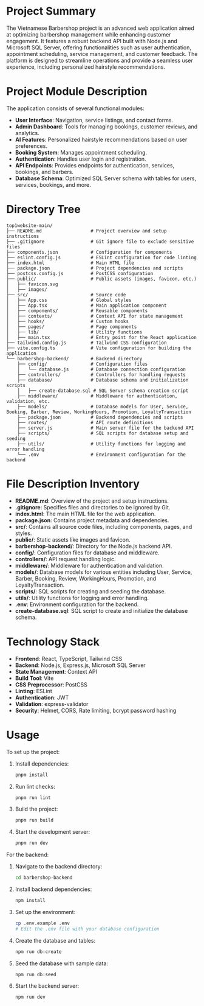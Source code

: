 # Project Summary
The Vietnamese Barbershop project is an advanced web application aimed at optimizing barbershop management while enhancing customer engagement. It features a robust backend API built with Node.js and Microsoft SQL Server, offering functionalities such as user authentication, appointment scheduling, service management, and customer feedback. The platform is designed to streamline operations and provide a seamless user experience, including personalized hairstyle recommendations.

# Project Module Description
The application consists of several functional modules:
- **User Interface**: Navigation, service listings, and contact forms.
- **Admin Dashboard**: Tools for managing bookings, customer reviews, and analytics.
- **AI Features**: Personalized hairstyle recommendations based on user preferences.
- **Booking System**: Manages appointment scheduling.
- **Authentication**: Handles user login and registration.
- **API Endpoints**: Provides endpoints for authentication, services, bookings, and barbers.
- **Database Schema**: Optimized SQL Server schema with tables for users, services, bookings, and more.

# Directory Tree
```
top1website-main/
├── README.md                  # Project overview and setup instructions
├── .gitignore                 # Git ignore file to exclude sensitive files
├── components.json            # Configuration for components
├── eslint.config.js           # ESLint configuration for code linting
├── index.html                 # Main HTML file
├── package.json               # Project dependencies and scripts
├── postcss.config.js          # PostCSS configuration
├── public/                    # Public assets (images, favicon, etc.)
│   ├── favicon.svg
│   ├── images/
├── src/                       # Source code
│   ├── App.css                # Global styles
│   ├── App.tsx                # Main application component
│   ├── components/            # Reusable components
│   ├── contexts/              # Context API for state management
│   ├── hooks/                 # Custom hooks
│   ├── pages/                 # Page components
│   ├── lib/                   # Utility functions
│   ├── main.tsx               # Entry point for the React application
├── tailwind.config.js         # Tailwind CSS configuration
├── vite.config.ts             # Vite configuration for building the application
└── barbershop-backend/        # Backend directory
    ├── config/                # Configuration files
    │   └── database.js        # Database connection configuration
    ├── controllers/           # Controllers for handling requests
    ├── database/              # Database schema and initialization scripts
    │   ├── create-database.sql # SQL Server schema creation script
    ├── middleware/            # Middleware for authentication, validation, etc.
    ├── models/                # Database models for User, Service, Booking, Barber, Review, WorkingHours, Promotion, LoyaltyTransaction
    ├── package.json           # Backend dependencies and scripts
    ├── routes/                # API route definitions
    ├── server.js              # Main server file for the backend API
    ├── scripts/               # SQL scripts for database setup and seeding
    ├── utils/                 # Utility functions for logging and error handling
    └── .env                   # Environment configuration for the backend
```

# File Description Inventory
- **README.md**: Overview of the project and setup instructions.
- **.gitignore**: Specifies files and directories to be ignored by Git.
- **index.html**: The main HTML file for the web application.
- **package.json**: Contains project metadata and dependencies.
- **src/**: Contains all source code files, including components, pages, and styles.
- **public/**: Static assets like images and favicon.
- **barbershop-backend/**: Directory for the Node.js backend API.
- **config/**: Configuration files for database and middleware.
- **controllers/**: API request handling logic.
- **middleware/**: Middleware for authentication and validation.
- **models/**: Database models for various entities including User, Service, Barber, Booking, Review, WorkingHours, Promotion, and LoyaltyTransaction.
- **scripts/**: SQL scripts for creating and seeding the database.
- **utils/**: Utility functions for logging and error handling.
- **.env**: Environment configuration for the backend.
- **create-database.sql**: SQL script to create and initialize the database schema.

# Technology Stack
- **Frontend**: React, TypeScript, Tailwind CSS
- **Backend**: Node.js, Express.js, Microsoft SQL Server
- **State Management**: Context API
- **Build Tool**: Vite
- **CSS Preprocessor**: PostCSS
- **Linting**: ESLint
- **Authentication**: JWT
- **Validation**: express-validator
- **Security**: Helmet, CORS, Rate limiting, bcrypt password hashing

# Usage
To set up the project:
1. Install dependencies:
   ```bash
   pnpm install
   ```
2. Run lint checks:
   ```bash
   pnpm run lint
   ```
3. Build the project:
   ```bash
   pnpm run build
   ```
4. Start the development server:
   ```bash
   pnpm run dev
   ```

For the backend:
1. Navigate to the backend directory:
   ```bash
   cd barbershop-backend
   ```
2. Install backend dependencies:
   ```bash
   npm install
   ```
3. Set up the environment:
   ```bash
   cp .env.example .env
   # Edit the .env file with your database configuration
   ```
4. Create the database and tables:
   ```bash
   npm run db:create
   ```
5. Seed the database with sample data:
   ```bash
   npm run db:seed
   ```
6. Start the backend server:
   ```bash
   npm run dev
   ```
